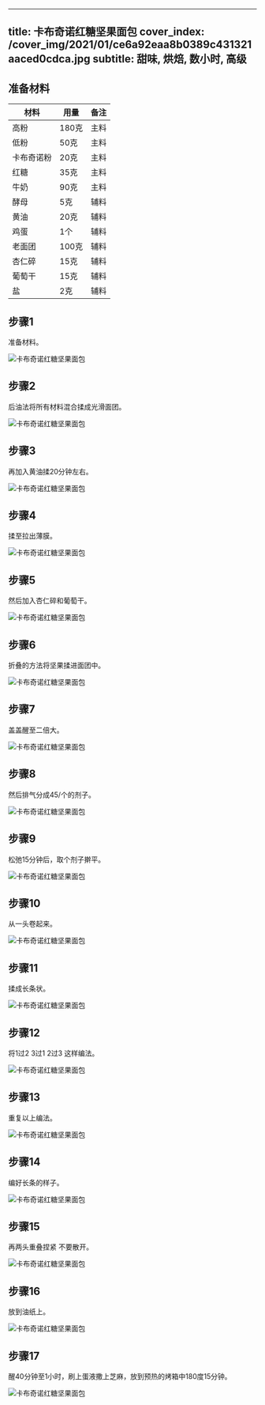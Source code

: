 
---
title: 卡布奇诺红糖坚果面包
cover_index: /cover_img/2021/01/ce6a92eaa8b0389c431321aaced0cdca.jpg
subtitle: 甜味, 烘焙, 数小时, 高级
---

## 准备材料

| 材料     | 用量 | 备注|
| ------- | ----- | --- |
| 高粉 | 180克| 主料 |
| 低粉 | 50克| 主料 |
| 卡布奇诺粉 | 20克| 主料 |
| 红糖 | 35克| 主料 |
| 牛奶 | 90克| 主料 |
| 酵母 | 5克| 辅料 |
| 黄油 | 20克| 辅料 |
| 鸡蛋 | 1个| 辅料 |
| 老面团 | 100克| 辅料 |
| 杏仁碎 | 15克| 辅料 |
| 葡萄干 | 15克| 辅料 |
| 盐 | 2克| 辅料 |

## 步骤1

准备材料。

![卡布奇诺红糖坚果面包](https://i8.meishichina.com/attachment/recipe/201010/201010231516377.JPG?x-oss-process=style/p320) 

## 步骤2

后油法将所有材料混合揉成光滑面团。

![卡布奇诺红糖坚果面包](https://i8.meishichina.com/attachment/recipe/201010/201010231524300.JPG?x-oss-process=style/p320) 

## 步骤3

再加入黄油揉20分钟左右。

![卡布奇诺红糖坚果面包](https://i8.meishichina.com/attachment/recipe/201010/201010231524519.JPG?x-oss-process=style/p320) 

## 步骤4

揉至拉出薄膜。

![卡布奇诺红糖坚果面包](https://i8.meishichina.com/attachment/recipe/201010/201010231525050.JPG?x-oss-process=style/p320) 

## 步骤5

然后加入杏仁碎和葡萄干。

![卡布奇诺红糖坚果面包](https://i8.meishichina.com/attachment/recipe/201010/201010231525223.JPG?x-oss-process=style/p320) 

## 步骤6

折叠的方法将坚果揉进面团中。

![卡布奇诺红糖坚果面包](https://i8.meishichina.com/attachment/recipe/201010/201010231525393.JPG?x-oss-process=style/p320) 

## 步骤7

盖盖醒至二倍大。

![卡布奇诺红糖坚果面包](https://i8.meishichina.com/attachment/recipe/201010/201010231525576.JPG?x-oss-process=style/p320) 

## 步骤8

然后排气分成45/个的剂子。

![卡布奇诺红糖坚果面包](https://i8.meishichina.com/attachment/recipe/201010/201010231526131.JPG?x-oss-process=style/p320) 

## 步骤9

松弛15分钟后，取个剂子擀平。

![卡布奇诺红糖坚果面包](https://i8.meishichina.com/attachment/recipe/201010/201010231527032.JPG?x-oss-process=style/p320) 

## 步骤10

从一头卷起来。

![卡布奇诺红糖坚果面包](https://i8.meishichina.com/attachment/recipe/201010/201010231526504.JPG?x-oss-process=style/p320) 

## 步骤11

揉成长条状。

![卡布奇诺红糖坚果面包](https://i8.meishichina.com/attachment/recipe/201010/201010231527369.JPG?x-oss-process=style/p320) 

## 步骤12

将1过2 3过1 2过3 这样编法。

![卡布奇诺红糖坚果面包](https://i8.meishichina.com/attachment/recipe/201010/201010231527552.JPG?x-oss-process=style/p320) 

## 步骤13

重复以上编法。

![卡布奇诺红糖坚果面包](https://i8.meishichina.com/attachment/recipe/201010/201010231528103.JPG?x-oss-process=style/p320) 

## 步骤14

编好长条的样子。

![卡布奇诺红糖坚果面包](https://i8.meishichina.com/attachment/recipe/201010/201010231528355.JPG?x-oss-process=style/p320) 

## 步骤15

再两头重叠捏紧 不要散开。

![卡布奇诺红糖坚果面包](https://i8.meishichina.com/attachment/recipe/201010/201010231530210.JPG?x-oss-process=style/p320) 

## 步骤16

放到油纸上。

![卡布奇诺红糖坚果面包](https://i8.meishichina.com/attachment/recipe/201010/201010231530419.JPG?x-oss-process=style/p320) 

## 步骤17

醒40分钟至1小时，刷上蛋液撒上芝麻，放到预热的烤箱中180度15分钟。

![卡布奇诺红糖坚果面包](https://i8.meishichina.com/attachment/recipe/201010/201010231530576.JPG?x-oss-process=style/p320) 

